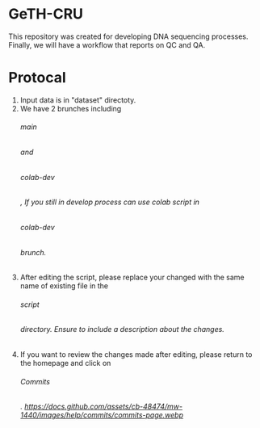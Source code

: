 # GeTH-CRU

  This repository was created for developing DNA sequencing processes. Finally, we will have a workflow that reports on QC and QA.

# Protocal

  1) Input data is in "dataset" directoty.
  2) We have 2 brunches including <h6>main<h6/> and <h6>colab-dev<h6/>, If you still in develop process can use colab script in <h6>colab-dev<h6/> brunch.
  3) After editing the script, please replace your changed with the same name of existing file in the <h6>script<h6/> directory.
     Ensure to include a description about the changes.  
  4) If you want to review the changes made after editing, please return to the homepage and click on <h6>Commits<h6/>.
     <https://docs.github.com/assets/cb-48474/mw-1440/images/help/commits/commits-page.webp>
